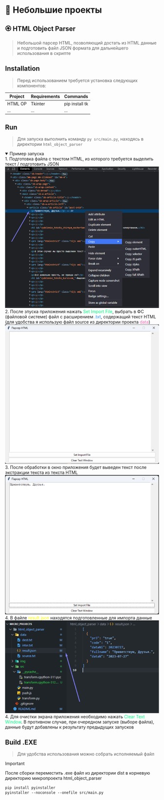 # 🌱 Небольшие проекты

## 🏵️ HTML Object Parser
> Небольшой парсер HTML, позволяющий достать из HTML данные и подготовить файл JSON формата для дальнейшего использования в скрипте

## Installation
> Перед использованием требуется установка следующих компонентов: 

| Project | Requirements | Commands |
| ------ | ------ | ------ |
| HTML OP | Tkinter | pip install tk
| ... | ... | ... |

## Run
> Для запуска выполнить команду `py src/main.py`, находясь в директории `html_object_parser`

<details open>
<summary>Пример запуска</summary>
1. Подготовка файла с текстом HTML, из которого требуется выделить текст / подготовить JSON<br>
<img src='html_object_parser/img/select_html_object.png'><br>
2. После зпуска приложения нажать <span style="color: #00FF7F;">Set Import File</span>, выбрать в ФС (файловой системе) файл с расширением <span style="color: #1E90FF;">.txt</span>, содержащий текст HTML (для удобства я использую файл source из директории проекта <span style="color: #FF69B4;">data</span>)
<img src='html_object_parser/img/main_window.png'><br>
3. После обработки в окно приложения будет выведен текст после экстракции текста из текста HTML<br>
<img src='html_object_parser/img/output_window.png'><br>
4. В файле <span style="color: #FFFF00;">result.json</span> находятся подготовленные для импорта данные<br>
<img src='html_object_parser/img/output_json.png'><br>
4. Для очистки экрана приложения необходимо нажать <span style="color: #00FF7F;">Clear Text Window</span>. В противном случае, при очередном запуске (выборе файла), данные будут добавлены к результату предыдущих запусков
</details>

## Build .EXE
> Для удобства использования можно собрать исполняемый файл

> [!IMPORTANT]
> После сборки переместить .exe файл из директории dist в корневую директорию микропроекта html_object_parser

```
pip install pyinstaller
pyinstaller --noconsole --onefile src/main.py
```
